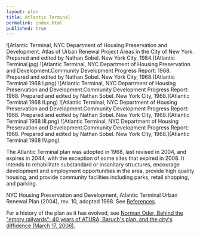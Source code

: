 ```yaml
---
layout: plan
title: Atlantic Terminal
permalink: index.html
published: true
---
```


![Atlantic Terminal, NYC Department of Housing Preservation and Development. Atlas of Urban Renewal Project Areas in the City of New York. Prepared and edited by Nathan Sobel. New York City, 1984.](Atlantic Terminal.jpg)
![Atlantic Terminal, NYC Department of Housing Preservation and Development.Community Development Progress Report: 1968. Prepared and edited by Nathan Sobel. New York City, 1968.](Atlantic Terminal 1968 I.png)
![Atlantic Terminal, NYC Department of Housing Preservation and Development.Community Development Progress Report: 1968. Prepared and edited by Nathan Sobel. New York City, 1968.](Atlantic Terminal 1968 II.png)
![Atlantic Terminal, NYC Department of Housing Preservation and Development.Community Development Progress Report: 1968. Prepared and edited by Nathan Sobel. New York City, 1968.](Atlantic Terminal 1968 III.png)
![Atlantic Terminal, NYC Department of Housing Preservation and Development.Community Development Progress Report: 1968. Prepared and edited by Nathan Sobel. New York City, 1968.](Atlantic Terminal 1968 IV.png)

The Atlantic Terminal plan was adopted in 1968, last revised in 2004, and expires in 2044, with the exception of some sites that expired in 2008. It intends to rehabilitate substandard or insanitary structures, encourage development and employment opportunities in the area, provide high quality housing, and provide community facilities including parks, retail shopping, and parking.

NYC Housing Preservation and Development, Atlantic Terminal Urban Renewal Plan (2004), rev. 10, adopted 1968. See [References](http://www.urbanreviewer.org/#page=references.html).

For a history of the plan as it has evolved, see [Norman Oder, Behind the "empty railyards": 40 years of ATURA, Baruch's plan, and the city's diffidence (March 17, 2006).](http://atlanticyardsreport.blogspot.com/2006/03/behind-empty-railyards-40-years-of.html)